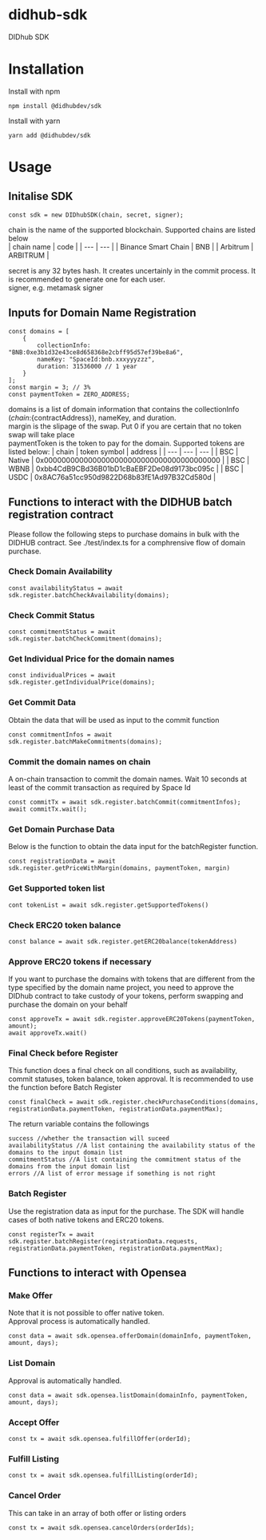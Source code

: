 # didhub-sdk
DIDhub SDK

# Installation
Install with npm
```
npm install @didhubdev/sdk
```

Install with yarn
```
yarn add @didhubdev/sdk
```

# Usage

## Initalise SDK
```
const sdk = new DIDhubSDK(chain, secret, signer);
```
chain is the name of the supported blockchain. Supported chains are listed below \
| chain name | code |
| --- | --- |
| Binance Smart Chain | BNB |
| Arbitrum | ARBITRUM |

secret is any 32 bytes hash. It creates uncertainly in the commit process. It is recommended to generate one for each user. \
signer, e.g. metamask signer

## Inputs for Domain Name Registration
```
const domains = [
    {
        collectionInfo: "BNB:0xe3b1d32e43ce8d658368e2cbff95d57ef39be8a6",
        nameKey: "SpaceId:bnb.xxxyyyzzz",
        duration: 31536000 // 1 year
    }
];
const margin = 3; // 3%
const paymentToken = ZERO_ADDRESS;
```
domains is a list of domain information that contains the collectionInfo (${chain}:${contractAddress}),  nameKey, and duration. \
margin is the slipage of the swap. Put 0 if you are certain that no token swap will take place \
paymentToken is the token to pay for the domain. Supported tokens are listed below:
| chain | token symbol | address |
| --- | --- | --- |
| BSC | Native | 0x0000000000000000000000000000000000000000 |
| BSC | WBNB | 0xbb4CdB9CBd36B01bD1cBaEBF2De08d9173bc095c | 
| BSC | USDC | 0x8AC76a51cc950d9822D68b83fE1Ad97B32Cd580d | 

## Functions to interact with the DIDHUB batch registration contract

Please follow the following steps to purchase domains in bulk with the DIDHUB contract. See ./test/index.ts for a comphrensive flow of domain purchase.

### Check Domain Availability
```
const availabilityStatus = await sdk.register.batchCheckAvailability(domains);
```

### Check Commit Status
```
const commitmentStatus = await sdk.register.batchCheckCommitment(domains);
```

### Get Individual Price for the domain names
```
const individualPrices = await sdk.register.getIndividualPrice(domains);
```

### Get Commit Data 
Obtain the data that will be used as input to the commit function
```
const commitmentInfos = await sdk.register.batchMakeCommitments(domains);
```

### Commit the domain names on chain
A on-chain transaction to commit the domain names. Wait 10 seconds at least of the commit transaction as required by Space Id
```
const commitTx = await sdk.register.batchCommit(commitmentInfos);
await commitTx.wait();
```

### Get Domain Purchase Data
Below is the function to obtain the data input for the batchRegister function.
```
const registrationData = await sdk.register.getPriceWithMargin(domains, paymentToken, margin)
```

### Get Supported token list
```
cont tokenList = await sdk.register.getSupportedTokens()
```

### Check ERC20 token balance
```
const balance = await sdk.register.getERC20balance(tokenAddress)
```

### Approve ERC20 tokens if necessary
If you want to purchase the domains with tokens that are different from the type specified by the domain name project, you need to approve the DIDhub contract to take custody of your tokens, perform swapping and purchase the domain on your behalf
```
const approveTx = await sdk.register.approveERC20Tokens(paymentToken, amount);
await approveTx.wait()
```

### Final Check before Register
This function does a final check on all conditions, such as availability, commit statuses, token balance, token approval. It is recommended to use the function before Batch Register
```
const finalCheck = await sdk.register.checkPurchaseConditions(domains, registrationData.paymentToken, registrationData.paymentMax);
```
The return variable contains the followings
```
success //whether the transaction will suceed
availabilityStatus //A list containing the availability status of the domains to the input domain list
commitmentStatus //A list containing the commitment status of the domains from the input domain list
errors //A list of error message if something is not right
```

### Batch Register
Use the registration data as input for the purchase. The SDK will handle cases of both native tokens and ERC20 tokens.
```
const registerTx = await sdk.register.batchRegister(registrationData.requests, registrationData.paymentToken, registrationData.paymentMax);
```

## Functions to interact with Opensea


### Make Offer
Note that it is not possible to offer native token. \
Approval process is automatically handled.
```
const data = await sdk.opensea.offerDomain(domainInfo, paymentToken, amount, days);
```

### List Domain
Approval is automatically handled.
```
const data = await sdk.opensea.listDomain(domainInfo, paymentToken, amount, days);
```

### Accept Offer
```
const tx = await sdk.opensea.fulfillOffer(orderId);
```

### Fulfill Listing
```
const tx = await sdk.opensea.fulfillListing(orderId);
```

### Cancel Order
This can take in an array of both offer or listing orders
```
const tx = await sdk.opensea.cancelOrders(orderIds);
```